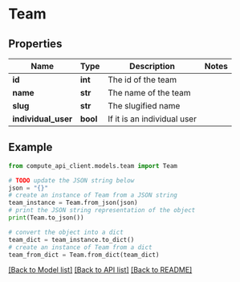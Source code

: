 # Team


## Properties

Name | Type | Description | Notes
------------ | ------------- | ------------- | -------------
**id** | **int** | The id of the team | 
**name** | **str** | The name of the team | 
**slug** | **str** | The slugified name | 
**individual_user** | **bool** | If it is an individual user | 

## Example

```python
from compute_api_client.models.team import Team

# TODO update the JSON string below
json = "{}"
# create an instance of Team from a JSON string
team_instance = Team.from_json(json)
# print the JSON string representation of the object
print(Team.to_json())

# convert the object into a dict
team_dict = team_instance.to_dict()
# create an instance of Team from a dict
team_from_dict = Team.from_dict(team_dict)
```
[[Back to Model list]](../README.md#documentation-for-models) [[Back to API list]](../README.md#documentation-for-api-endpoints) [[Back to README]](../README.md)


